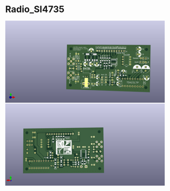 # Radio_SI4735
![Top view](https://github.com/EthicalEarth/Radio_SI4735_v2.0/blob/main/Gerber/SI4735t.png)
![Bottom view](https://github.com/EthicalEarth/Radio_SI4735_v2.0/blob/main/Gerber/SI4735b.png)
